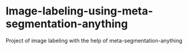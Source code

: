 # Image-labeling-using-meta-segmentation-anything
Project of image labeling with the help of meta-segmentation-anything
